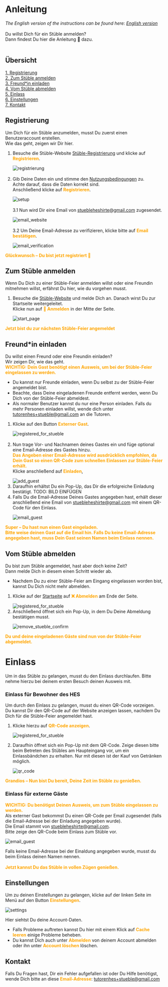 # Anleitung
*The English version of the instructions can be found here: [English version](Instructions_en.md)*</br></br>
Du willst Dich für ein Stüble anmelden?</br>
Dann findest Du hier die Anleitung 📄 dazu.</br></br>

## Übersicht
[1. Registrierung](#registrierung)</br>
[2. Zum Stüble anmelden](#zum-stüble-anmelden)</br>
[3. Freund*in einladen](#freundin-einladen)</br>
[4. Vom Stüble abmelden](#vom-stüble-abmelden)</br>
[5. Einlass](#einlass)</br>
[6. Einstellungen](#einstellungen)</br>
[7. Kontakt](#kontakt)

## Registrierung
Um Dich für ein Stüble anzumelden, musst Du zuerst einen Benutzeraccount erstellen. </br>
Wie das geht, zeigen wir Dir hier.

1. Besuche die Stüble-Website [Stüble-Registrierung](https://stueble.pages.dev) und klicke auf <span style="color: orange; font-weight: bold;">Registrieren</span>.<p style="line-height:1.5;"></p>
![registrierung](anleitung_images/Registrierung.png)
</br></br>
2. Gib Deine Daten ein und stimme den [Nutzungsbedingungen](#nutzungsbedingungen) zu.</br>Achte darauf, dass die Daten korrekt sind.</br>
Anschließend klicke auf <span style="color: orange; font-weight: bold;">Registrieren</span>.<p style="line-height:1.5;"></p>
![setup](anleitung_images/setup.png)</br></br>
3.1 Nun wird Dir eine Email von stuebleheshirte@gmail.com zugesendet.<p style="line-height:1.5;"></p>
![email_website](anleitung_images/website_email.png)</br></br>
3.2
Um Deine Email-Adresse zu verifizieren, klicke bitte auf <span style="color: orange; font-weight: bold;">Email bestätigen</span>.<p style="line-height:1.5;"></p>
![email_verification](anleitung_images/email_verification.png)

<span style="color: orange; font-weight: bold;">Glückwunsch – Du bist jetzt registriert 🥳</span>

## Zum Stüble anmelden
Wenn Du Dich zu einer Stüble-Feier anmelden willst oder eine Freundin mitnehmen willst, erfährst Du hier, wie du vorgehen musst.

1. Besuche die [Stüble-Website](https://stueble.pages.dev) und melde Dich an. 
Danach wirst Du zur Startseite weitergeleitet. </br>
Klicke nun auf <span style="color: orange; font-weight: bold;">📆 Anmelden</span> in der Mitte der Seite. <p style="line-height:1.5;"></p>
![start_page](anleitung_images/start_page.png)

<span style="color: orange; font-weight: bold;">Jetzt bist du zur nächsten Stüble-Feier angemeldet</span>

## Freund*in einladen
Du willst einen Freund oder eine Freundin einladen? </br>
Wir zeigen Dir, wie das geht. </br>
<span style="color: orange; font-weight: bold;">WICHTIG: Dein Gast benötigt einen Ausweis, um bei der Stüble-Feier eingelassen zu werden.</span>
* Du kannst nur Freunde einladen, wenn Du selbst zu der Stüble-Feier angemeldet bist.
* Beachte, dass Deine eingeladenen Freunde entfernt werden, wenn Du Dich von der Stüble-Feier abmeldest.
* Als normaler Benutzer kannst du nur eine Person einladen. Falls du mehr Personen einladen willst, wende dich unter tutorenhes+stueble@gmail.com an die Tutoren.
1. Klicke auf den Button <span style="color: orange; font-weight: bold;">Externer Gast</span>. <p style="line-height:1.5;"></p>
![registered_for_stueble](anleitung_images/registered_for_stueble.png) </br></br>
2. Nun trage Vor- und Nachnamen deines Gastes ein und füge optional eine Email-Adresse des Gastes hinzu.</br>
<span style="color: orange; font-weight: bold;">Das Angeben einer Email-Adresse wird ausdrücklich empfohlen, da Dein Gast so einen QR-Code zum schnellen Einlassen zur Stüble-Feier erhält.</span></br>
Klicke anschließend auf <span style="color: orange; font-weight: bold;">Einladen</span>, <p style="line-height:1.5;"></p>
![add_guest](anleitung_images/add_guest.png)
3. Daraufhin erhältst Du ein Pop-Up, das Dir die erfolgreiche Einladung bestätigt.
TODO: BILD EINFÜGEN
4. Falls Du die Email-Adresse Deines Gastes angegeben hast, erhält dieser anschließend eine Email von stuebleheshirte@gmail.com mit einem QR-Code für den Einlass. <p style="line-height:1.5;"></p>
![email_guest](anleitung_images/email_guest.png)

<span style="color: orange; font-weight: bold;">Super – Du hast nun einen Gast eingeladen.</br>
Bitte weise deinen Gast auf die Email hin. Falls Du keine Email-Adresse angegeben hast, muss Dein Gast seinen Namen beim Einlass nennen.</span>


## Vom Stüble abmelden
Du bist zum Stüble angemeldet, hast aber doch keine Zeit? </br>
Dann melde Dich in diesem einen Schritt wieder ab.
* Nachdem Du zu einer Stüble-Feier am Eingang eingelassen worden bist, kannst Du Dich nicht mehr abmelden.
1. Klicke auf der [Startseite](https://stueble.pages.dev) auf <span style="color: orange; font-weight: bold;">❌ Abmelden</span> am Ende der Seite. <p style="line-height:1.5;"></p>
![registered_for_stueble](anleitung_images/registered_for_stueble.png)
2. Anschließend öffnet sich ein Pop-Up, in dem Du Deine Abmeldung bestätigen musst. <p style="line-height:1.5;"></p>
![remove_stueble_confirm](anleitung_images/remove_stueble_confirm.png)

<span style="color: orange; font-weight: bold;"> Du und deine eingeladenen Gäste sind nun von der Stüble-Feier abgemeldet.</span>

# Einlass
Um in das Stüble zu gelangen, musst du den Einlass durchlaufen. Bitte nehme hierzu bei deinem ersten Besuch deinen Ausweis mit. </br>

### Einlass für Bewohner des HES
Um durch den Einlass zu gelangen, musst du einen QR-Code vorzeigen. </br>
Du kannst Dir den QR-Code auf der Website anzeigen lassen, nachdem Du Dich für die Stüble-Feier angemeldet hast. </br>
1. Klicke hierzu auf <span style="color: orange; font-weight: bold;">QR-Code anzeigen</span>. <p style="line-height:1.5;"></p>
![registered_for_stueble](anleitung_images/registered_for_stueble.png)

2. Daraufhin öffnet sich ein Pop-Up mit dem QR-Code. Zeige diesen bitte beim Betreten des Stübles am Haupteingang vor, um ein Einlassbändchen zu erhalten. Nur mit diesen ist der Kauf von Getränken möglich. <p style="line-height:1.5;"></p>
![qr_code](anleitung_images/qr_code.png)

<span style="color: orange; font-weight: bold;">Grandios – Nun bist Du bereit, Deine Zeit im Stüble zu genießen.</span>

### Einlass für externe Gäste
<span style="color: orange; font-weight: bold;">WICHTIG: Du benötigst Deinen Ausweis, um zum Stüble eingelassen zu werden.</span> </br>
Als externer Gast bekommst Du einen QR-Code per Email zugesendet (falls die Email-Adresse bei der Einladung angegeben wurde). </br>
Die Email stammt von stuebleheshirte@gmail.com. </br>
Bitte zeige den QR-Code beim Einlass zum Stüble vor. <p style="line-height:1.5;"></p> 
![email_guest](anleitung_images/email_guest.png)

Falls keine Email-Adresse bei der Einaldung angegeben wurde, musst du beim Einlass deinen Namen nennen. </br></br>
<span style="color: orange; font-weight: bold;">Jetzt kannst Du das Stüble in vollen Zügen genießen.</span>

## Einstellungen
Um zu deinen Einstellungen zu gelangen, klicke auf der linken Seite im Menü auf den Button <span style="color: orange; font-weight: bold;">Einstellungen</span>. <p style="line-height:1.5;"></p> 
![settings](anleitung_images/settings.png) <p style="line-height:1.5;"></p> 
Hier siehtst Du deine Account-Daten. 
* Falls Probleme auftreten kannst Du hier mit einem Klick auf <span style="color: orange; font-weight: bold;">Cache leeren</span> einige Probleme beheben.
* Du kannst Dich auch unter <span style="color: orange; font-weight: bold;">Abmelden</span> von deinem Account abmelden oder ihn unter <span style="color: orange; font-weight: bold;">Account löschen</span> löschen.

## Kontakt
Falls Du Fragen hast, Dir ein Fehler aufgefallen ist oder Du Hilfe benötigst, wende Dich bitte an diese <span style="color: orange; font-weight: bold;">Email-Adresse</span>: tutorenhes+stueble@gmail.com
